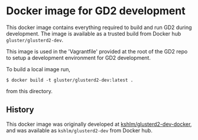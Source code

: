 # Docker image for GD2 development

This docker image contains everything required to build and run GD2 during development.
The image is available as a trusted build from Docker hub `gluster/glusterd2-dev`.

This image is used in the 'Vagrantfile' provided at the root of the GD2 repo to setup a development environment for GD2 development.

To build a local image run,
```
$ docker build -t gluster/glusterd2-dev:latest .
```
from this directory.

## History

This docker image was originally developed at [kshlm/glusterd2-dev-docker](https://github.com/kshlm/glusterd2-dev-docker),
and was available as `kshlm/glusterd2-dev` from Docker hub.
